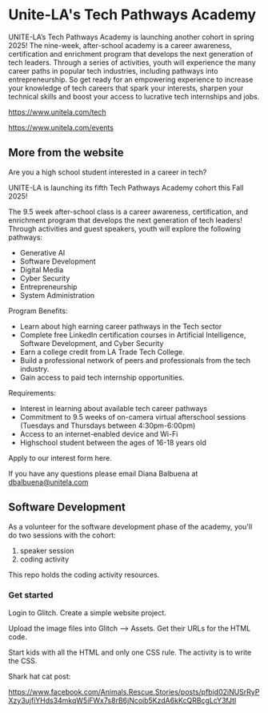 # Unite-LA's Tech Pathways Academy

UNITE-LA’s Tech Pathways Academy is launching another cohort in spring 2025! The
nine-week, after-school academy is a career awareness, certification and
enrichment program that develops the next generation of tech leaders. Through a
series of activities, youth will experience the many career paths in popular
tech industries, including pathways into entrepreneurship. So get ready for an
empowering experience to increase your knowledge of tech careers that spark your
interests, sharpen your technical skills and boost your access to lucrative tech
internships and jobs.

https://www.unitela.com/tech

https://www.unitela.com/events

## More from the website

Are you a high school student interested in a career in tech?

UNITE-LA is launching its fifth Tech Pathways Academy cohort this Fall 2025!

The 9.5 week after-school class is a career awareness, certification, and
enrichment program that develops the next generation of tech leaders! Through
activities and guest speakers, youth will explore the following pathways:

- Generative AI
- Software Development
- Digital Media
- Cyber Security
- Entrepreneurship
- System Administration

Program Benefits:

- Learn about high earning career pathways in the Tech sector
- Complete free LinkedIn certification courses in Artificial Intelligence,
  Software Development, and Cyber Security
- Earn a college credit from LA Trade Tech College.
- Build a professional network of peers and professionals from the tech industry.
- Gain access to paid tech internship opportunities.

Requirements:

- Interest in learning about available tech career pathways
- Commitment to 9.5 weeks of on-camera virtual afterschool sessions (Tuesdays
  and Thursdays between 4:30pm-6:00pm)
- Access to an internet-enabled device and Wi-Fi
- Highschool student between the ages of 16-18 years old

Apply to our interest form here.

If you have any questions please email Diana Balbuena at dbalbuena@unitela.com

## Software Development

As a volunteer for the software development phase of the academy, you'll do two
sessions with the cohort:

1. speaker session
2. coding activity

This repo holds the coding activity resources.

### Get started

Login to Glitch. Create a simple website project.

Upload the image files into Glitch --> Assets. Get their URLs for the HTML code.

Start kids with all the HTML and only one CSS rule. The activity is to write the
CSS.

Shark hat cat post:

https://www.facebook.com/Animals.Rescue.Stories/posts/pfbid02iNUSrRyPXzy3ujfiYHds34mkqW5iFWx7s8rB6jNcoib5KzdA6kKcQRBcgLcY3fJtl
